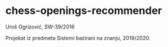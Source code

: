 # chess-openings-recommender

Uroš Ogrizović, SW-39/2016

Projekat iz predmeta Sistemi bazirani na znanju, 2019/2020.
